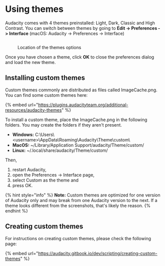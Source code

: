 # Using themes

Audacity comes with 4 themes preinstalled: Light, Dark, Classic and High Contrast. You can switch between themes by going to **Edit -> Preferences -> Interface** (macOS: Audacity -> Preferences -> Interface)

<figure><img src="../../.gitbook/assets/themes pref.png" alt=""><figcaption><p>Location of the themes options</p></figcaption></figure>

Once you have chosen a theme, click **OK** to close the preferences dialog and load the new theme.

## Installing custom themes

Custom themes commonly are distributed as files called ImageCache.png. You can find some custom themes here:

{% embed url="https://plugins.audacityteam.org/additional-resources/audacity-themes" %}

To install a custom theme, place the ImageCache.png in the following folders. You may create the folders if they aren't present.&#x20;

* **Windows:** C:\Users\\\<username>\AppData\Roaming\Audacity\Theme\custom\\
* **MacOS:** \~/Library/Application Support/audacity/Theme/custom/
* **Linux:** \~/.local/share/audacity/Theme/custom/

Then,&#x20;

1. restart Audacity,&#x20;
2. open the Preferences -> Interface page,&#x20;
3. select Custom as the theme and
4. press OK.

{% hint style="info" %}
**Note:** Custom themes are optimized for one version of Audacity only and may break from one Audacity version to the next. If a theme looks different from the screenshots, that's likely the reason.
{% endhint %}

## Creating custom themes

For instructions on creating custom themes, please check the following page:

{% embed url="https://audacity.gitbook.io/dev/scripting/creating-custom-themes" %}
